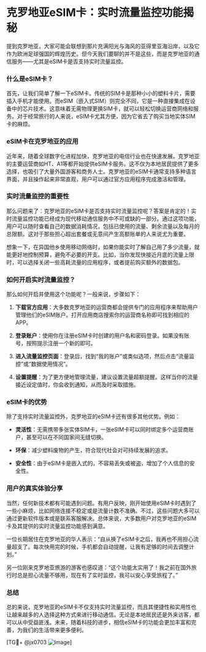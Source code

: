 # 克罗地亚eSIM卡：实时流量监控功能揭秘

提到克罗地亚，大家可能会联想到那片充满阳光与海风的亚得里亚海沿岸，以及它作为欧洲足球强国的辉煌历史。但今天我们要聊的并不是这些，而是克罗地亚的通信服务——尤其是eSIM卡是否支持实时流量监控。

### 什么是eSIM卡？

首先，让我们简单了解一下eSIM卡。传统的SIM卡是那种小小的塑料卡片，需要插入手机才能使用。而eSIM（嵌入式SIM）则完全不同，它是一种直接集成在设备中的芯片技术。这意味着无需物理更换SIM卡，就可以轻松切换运营商网络和服务。对于经常旅行的人来说，eSIM卡尤其方便，因为它省去了购买当地实体SIM卡的麻烦。

### eSIM卡在克罗地亚的应用

近年来，随着全球数字化进程加快，克罗地亚的电信行业也在快速发展。克罗地亚的主要运营商如HT、A1等都开始提供eSIM卡服务。这不仅为本地居民提供了更多选择，也吸引了大量外国游客和商务人士。克罗地亚的eSIM卡通常支持多种语言界面，并且操作起来非常直观，用户可以通过官方应用程序完成激活和管理。

### 实时流量监控的重要性

那么问题来了：克罗地亚的eSIM卡是否支持实时流量监控呢？答案是肯定的！实时流量监控功能已经成为现代移动通信服务中不可或缺的一部分。通过这项功能，用户可以随时查看自己的数据消耗情况，包括已使用的流量、剩余流量以及每月的总限额。这对于那些担心超出套餐或无意间产生高额账单的人来说尤为重要。

想象一下，在异国他乡使用移动网络时，如果你能实时了解自己用了多少流量，就能更好地控制预算，避免不必要的开支。比如，当你发现快接近月底的流量上限时，可以选择关闭一些高耗流量的应用程序，或者提前购买额外的数据包。

### 如何开启实时流量监控？

那么如何开启并使用这个功能呢？一般来说，步骤如下：

1. **下载官方应用**：大多数克罗地亚的运营商都会提供专门的应用程序来帮助用户管理他们的eSIM账户。打开应用商店搜索你的运营商名称即可找到相应的APP。
   
2. **登录账户**：使用你在注册eSIM卡时创建的用户名和密码登录。如果没有账号，按照提示注册一个新的即可。

3. **进入流量监控页面**：登录后，找到“我的账户”或类似选项，然后点击“流量监控”或“数据使用情况”。

4. **设置提醒**：为了更方便地管理流量，建议设置流量超额提醒。这样当你的流量接近设定值时，你会收到通知，从而及时采取措施。

### eSIM卡的优势

除了支持实时流量监控外，克罗地亚的eSIM卡还有很多其他优势。例如：

- **灵活性**：无需携带多张实体SIM卡，一张eSIM卡可以同时绑定多个运营商账户，甚至可以在不同国家间无缝切换。
  
- **环保**：减少塑料废物的产生，符合现代社会对可持续发展的追求。

- **安全性**：由于eSIM卡是嵌入式的，不容易丢失或被盗，增加了个人信息的安全性。

### 用户的真实体验分享

当然，任何新技术都有可能遇到问题。有用户反映，刚开始使用eSIM卡时遇到了一些小麻烦，比如网络连接不稳定或是流量计数不准确。不过，这些问题大多可以通过更新软件版本或是联系客服解决。总体来说，大多数用户对克罗地亚的eSIM卡及其提供的实时流量监控功能感到满意。

一位长期居住在克罗地亚的华人表示：“自从换了eSIM卡之后，我再也不用担心流量超支了。每次快用完的时候，手机都会自动提醒，让我有足够的时间去调整计划。”

另一位刚来克罗地亚旅游的游客也感叹道：“这个功能太实用了！我之前在国外旅行时总是担心流量不够用，现在有了实时监控，我可以安心享受旅程了。”

### 总结

总的来说，克罗地亚的eSIM卡不仅支持实时流量监控，而且其便捷性和实用性也让越来越多的人选择这种方式来进行移动通信。无论是本地居民还是外来访客，都可以从中受益匪浅。未来，随着科技的进步，相信eSIM卡的功能会更加丰富和完善，为我们的生活带来更多便利。

[TG💪+ @jx0703 ![Image](https://github.com/user-attachments/assets/dbca1d08-cadb-493c-b0ec-ad6f7a83f270)]